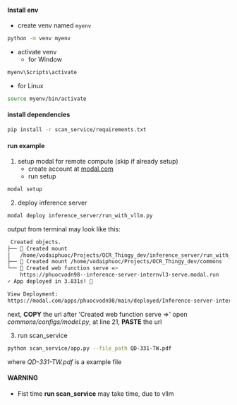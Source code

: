 #### Install env
- create venv named `myenv`
```bash
python -m venv myenv
```
- activate venv
    - for Window
```bash
myenv\Scripts\activate
```
- for Linux
```bash
source myenv/bin/activate
```
#### install dependencies
```bash
pip install -r scan_service/requirements.txt
```
#### run example
1) setup modal for remote compute (skip if already setup)
    - create account at [modal.com](https://modal.com/)
    - run setup
```bash
modal setup
```
2) deploy inference server
```bash
modal deploy inference_server/run_with_vllm.py
```
output from terminal may look like this:
```bash
 Created objects.
├── 🔨 Created mount 
│   /home/vodaiphuoc/Projects/OCR_Thingy_dev/inference_server/run_with_vllm.py
├── 🔨 Created mount /home/vodaiphuoc/Projects/OCR_Thingy_dev/commons
└── 🔨 Created web function serve => 
    https://phuocvodn98--inference-server-internvl3-serve.modal.run
✓ App deployed in 3.831s! 🎉

View Deployment: 
https://modal.com/apps/phuocvodn98/main/deployed/Inference-server-internVL3
```
next,
**COPY** the url after 'Created web function serve =>'
open *commons/configs/model.py*, at line 21, **PASTE** the url

3) run scan_service
```bash
python scan_service/app.py --file_path QD-331-TW.pdf
```
where *QD-331-TW.pdf* is a example file

#### WARNING
- Fist time **run scan_service** may take time, due to vllm